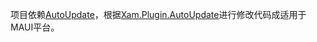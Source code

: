 项目依赖<a href="https://github.com/Yong-bu-yu/AutoUpdate">AutoUpdate</a>，根据<a href="https://github.com/angelinn/Xam.Plugin.AutoUpdate">Xam.Plugin.AutoUpdate</a>进行修改代码成适用于MAUI平台。
